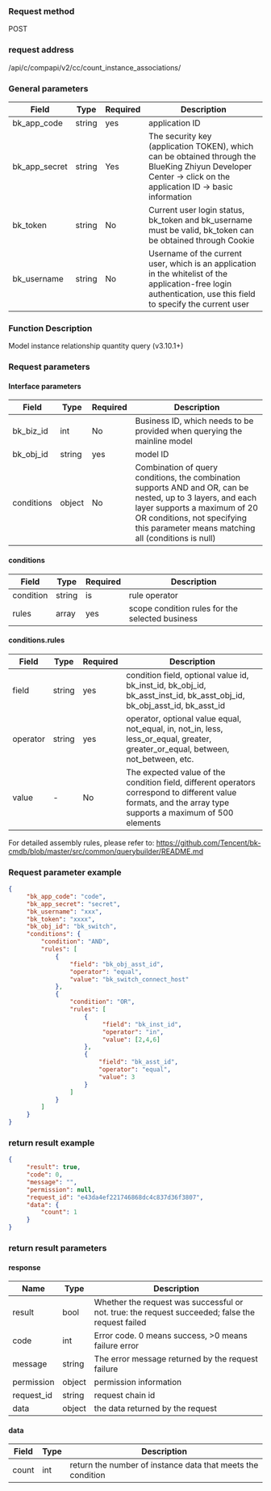 ### Request method

POST


### request address

/api/c/compapi/v2/cc/count_instance_associations/


### General parameters

| Field | Type | Required | Description |
|-----------|------------|--------|------------|
| bk_app_code | string | yes | application ID |
| bk_app_secret| string | Yes | The security key (application TOKEN), which can be obtained through the BlueKing Zhiyun Developer Center -> click on the application ID -> basic information |
| bk_token | string | No | Current user login status, bk_token and bk_username must be valid, bk_token can be obtained through Cookie |
| bk_username | string | No | Username of the current user, which is an application in the whitelist of the application-free login authentication, use this field to specify the current user |


### Function Description

Model instance relationship quantity query (v3.10.1+)

### Request parameters



#### Interface parameters

| Field | Type | Required | Description |
|------------|---------|------|---------------|
| bk_biz_id | int | No | Business ID, which needs to be provided when querying the mainline model |
| bk_obj_id | string | yes | model ID |
| conditions | object | No| Combination of query conditions, the combination supports AND and OR, can be nested, up to 3 layers, and each layer supports a maximum of 20 OR conditions, not specifying this parameter means matching all (conditions is null) |

#### conditions

| Field | Type | Required | Description |
|-----------|------------|--------|------------|
| condition | string | is | rule operator|
| rules | array | yes | scope condition rules for the selected business |

#### conditions.rules

| Field | Type | Required | Description |
|----------|--------|------|----------|
| field | string | yes | condition field, optional value id, bk_inst_id, bk_obj_id, bk_asst_inst_id, bk_asst_obj_id, bk_obj_asst_id, bk_asst_id |
| operator | string | yes | operator, optional value equal, not_equal, in, not_in, less, less_or_equal, greater, greater_or_equal, between, not_between, etc. |
| value | - | No | The expected value of the condition field, different operators correspond to different value formats, and the array type supports a maximum of 500 elements |

For detailed assembly rules, please refer to: https://github.com/Tencent/bk-cmdb/blob/master/src/common/querybuilder/README.md

### Request parameter example

```json
{
     "bk_app_code": "code",
     "bk_app_secret": "secret",
     "bk_username": "xxx",
     "bk_token": "xxxx",
     "bk_obj_id": "bk_switch",
     "conditions": {
         "condition": "AND",
         "rules": [
             {
                 "field": "bk_obj_asst_id",
                 "operator": "equal",
                 "value": "bk_switch_connect_host"
             },
             {
                 "condition": "OR",
                 "rules": [
                     {
                          "field": "bk_inst_id",
                          "operator": "in",
                          "value": [2,4,6]
                     },
                     {
                         "field": "bk_asst_id",
                         "operator": "equal",
                         "value": 3
                     }
                 ]
             }
         ]
     }
}
```

### return result example

```json
{
     "result": true,
     "code": 0,
     "message": "",
     "permission": null,
     "request_id": "e43da4ef221746868dc4c837d36f3807",
     "data": {
         "count": 1
     }
}
```

### return result parameters

#### response

| Name | Type | Description |
| ------- | ------ | ------------------------------------- |
| result | bool | Whether the request was successful or not. true: the request succeeded; false the request failed |
| code | int | Error code. 0 means success, >0 means failure error |
| message | string | The error message returned by the request failure |
| permission | object | permission information |
| request_id | string | request chain id |
| data | object | the data returned by the request |

#### data

| Field | Type | Description |
|-------|---------|----------------------------|
| count | int | return the number of instance data that meets the condition |
